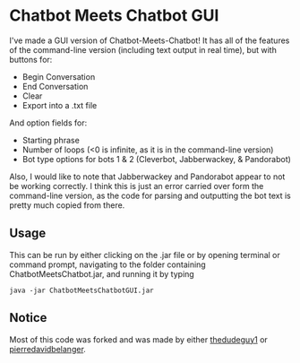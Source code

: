 # Chatbot Meets Chatbot GUI

I've made a GUI version of Chatbot-Meets-Chatbot! It has all of the features of the command-line version (including text output in real time), but with buttons for:

- Begin Conversation
- End Conversation
- Clear
- Export into a .txt file

And option fields for:

- Starting phrase
- Number of loops (<0 is infinite, as it is in the command-line version)
- Bot type options for bots 1 & 2 (Cleverbot, Jabberwackey, & Pandorabot)

Also, I would like to note that Jabberwackey and Pandorabot appear to not be working correctly. I think this is just an error carried over form the command-line version, as the code for parsing and outputting the bot text is pretty much copied from there.

## Usage
This can be run by either clicking on the .jar file or by opening terminal or command prompt, navigating to the folder containing ChatbotMeetsChatbot.jar, and running it by typing
```
java -jar ChatbotMeetsChatbotGUI.jar
```
## Notice

Most of this code was forked and was made by either [thedudeguy1](https://github.com/thedudeguy1) or [pierredavidbelanger](https://github.com/pierredavidbelanger).
